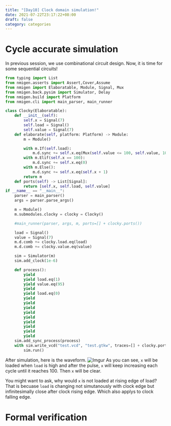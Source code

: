 ```yaml
---
title: "[Day10] Clock domain simulation!"
date: 2021-07-22T23:17:22+08:00
draft: false
category: categories
---
```

# Cycle accurate simulation
In previous session, we use combinational circuit design. Now, it is time for some sequential circuits!
```python
from typing import List
from nmigen.asserts import Assert,Cover,Assume
from nmigen import Elaboratable, Module, Signal, Mux
from nmigen.back.pysim import Simulator, Delay
from nmigen.build import Platform
from nmigen.cli import main_parser, main_runner

class Clocky(Elaboratable):
    def __init__(self):
        self.x = Signal(7)
        self.load = Signal()
        self.value = Signal(7)
    def elaborate(self, platform: Platform) -> Module:
        m = Module()

        with m.If(self.load):
            m.d.sync += self.x.eq(Mux(self.value <= 100, self.value, 100))
        with m.Elif(self.x == 100):
            m.d.sync += self.x.eq(0)
        with m.Else():
            m.d.sync += self.x.eq(self.x + 1)
        return m
    def ports(self) -> List[Signal]:
        return [self.x, self.load, self.value]
if __name__ == "__main__":
    parser = main_parser()
    args = parser.parse_args()

    m = Module()
    m.submodules.clocky = clocky = Clocky()

    #main_runner(parser, args, m, ports=[] + clocky.ports())

    load = Signal()
    value = Signal(7)
    m.d.comb += clocky.load.eq(load)
    m.d.comb += clocky.value.eq(value)

    sim = Simulator(m)
    sim.add_clock(1e-6)

    def process():
        yield
        yield load.eq(1)
        yield value.eq(95)
        yield
        yield load.eq(0)
        yield
        yield
        yield
        yield
        yield
        yield
        yield
        yield
        yield
    sim.add_sync_process(process)
    with sim.write_vcd("test.vcd", "test.gtkw", traces=[] + clocky.ports()):
        sim.run()

```
After simulation, here is the waveform.
![Imgur](https://i.imgur.com/6gHk82P.png)
As you can see, `x` will be loaded when `load` is high and after the pulse, `x` will keep increasing each cycle until it reaches 100. Then `x` will be clear.

You might want to ask, why would `x` is not loaded at rising edge of load? That is becuase `load` is changing not simutanously with clock edge but infinitesimally close after clock rising edge. Which also applys to clock falling edge.

# Formal verification